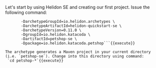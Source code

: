 Let's start by using Helidon SE and creating our first project. Issue the following command: 

```mvn archetype:generate -DinteractiveMode=false \
       -DarchetypeGroupId=io.helidon.archetypes \
       -DarchetypeArtifactId=helidon-quickstart-se \
       -DarchetypeVersion=0.11.0 \
       -DgroupId=io.helidon.katacoda \
       -DartifactId=petshop-se \
       -Dpackage=io.helidon.katacoda.petshop```{{execute}}

The archetype generates a Maven project in your current directory (i.e. `petshop-se`). Change into this directory using command:
 `cd petshop-*`{{execute}}